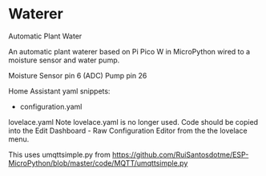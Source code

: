 # Waterer
Automatic Plant Water

An automatic plant waterer based on Pi Pico W in MicroPython wired to a moisture sensor and water pump.

Moisture Sensor pin 6 (ADC)
Pump pin 26 

Home Assistant yaml snippets:
- configuration.yaml


lovelace.yaml
Note lovelace.yaml is no longer used. Code should be copied into the Edit Dashboard - Raw Configuration Editor from the the lovelace menu.

This uses umqttsimple.py from https://github.com/RuiSantosdotme/ESP-MicroPython/blob/master/code/MQTT/umqttsimple.py
